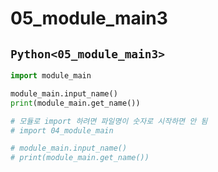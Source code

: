 # 05_module_main3

## `Python<05_module_main3>`
```py
import module_main

module_main.input_name()
print(module_main.get_name())

# 모듈로 import 하려면 파일명이 숫자로 시작하면 안 됨
# import 04_module_main

# module_main.input_name()
# print(module_main.get_name())


```


